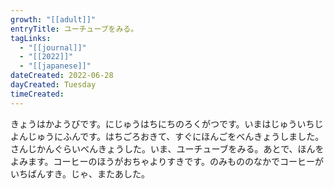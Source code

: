 ```yaml
---
growth: "[[adult]]"
entryTitle: ユーチューブをみる。
tagLinks:
  - "[[journal]]"
  - "[[2022]]"
  - "[[japanese]]"
dateCreated: 2022-06-28
dayCreated: Tuesday
timeCreated:
---
```

きょうはかようびです。にじゅうはちにちのろくがつです。いまはじゅういちじよんじゅうにふんです。はちごろおきて、すぐにほんごをべんきょうしました。さんじかんぐらいべんきょうした。いま、ユーチューブをみる。あとで、ほんをよみます。コーヒーのほうがおちゃよりすきです。のみもののなかでコーヒーがいちばんすき。じゃ、またあした。
